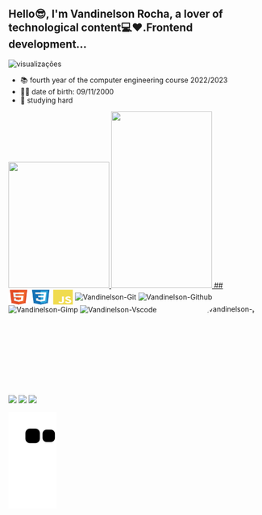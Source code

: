 <h2>Hello😎, I'm Vandinelson Rocha, a lover of technological content💻❤.Frontend development...</h2>

<p align="left"> <img src="https://komarev.com/ghpvc/?username=vandinelsonrocha&label=Profile%20views&color=0eb421&style=flat" alt="visualizações" /> </p>

<ul>
  <li>📚 fourth year of the computer engineering course 2022/2023</li>
  <li>👱‍♂️ date of birth: 09/11/2000</li>
  <li>🦾 studying hard</li>
 </ul>
 
 <div style="display: inline-block;" align="center">
  <a href="https://github.com/vandinelsonrocha">
  <img height="250px" width="200px" src="https://github-readme-stats.vercel.app/api?username=vandinelsonrocha&show_icons=true&theme=cobalt&include_all_commits=true&count_private=true"/>
  <img height="350px" width="200px" src="https://github-readme-stats.vercel.app/api/top-langs/?username=vandinelsonrocha&layout=compact&langs_count=7&theme=cobalt"/>
  </div>
##

<div style="display: inline-block;">
  <img align="center" alt="Vandinelson-HTML" height="30" width="40" src="https://raw.githubusercontent.com/devicons/devicon/master/icons/html5/html5-original.svg">
  <img align="center" alt="Vandinelson-CSS" height="30" width="40" src="https://raw.githubusercontent.com/devicons/devicon/master/icons/css3/css3-original.svg">
  <img align="center" alt="Vandinelson-Js" height="30" width="40" src="https://raw.githubusercontent.com/devicons/devicon/master/icons/javascript/javascript-plain.svg">
  <img align="center" alt="Vandinelson-Git" height="30" width="40" src="https://cdn.jsdelivr.net/gh/devicons/devicon/icons/git/git-original.svg" />
  <img align="center" alt="Vandinelson-Github" height="30" width="40" src="https://cdn.jsdelivr.net/gh/devicons/devicon/icons/github/github-original-wordmark.svg" />
  <img align="center" alt="Vandinelson-Gimp" height="30" width="40" src="https://cdn.jsdelivr.net/gh/devicons/devicon/icons/gimp/gimp-original-wordmark.svg" />
  <img align="center" alt="Vandinelson-Vscode" height="30" width="40" src="https://cdn.jsdelivr.net/gh/devicons/devicon/icons/vscode/vscode-original.svg" />
  <img align="right" alt="Vandinelson-pic" height="150" style="border-radius:50px;" src="https://blog.megacursos.com/wp-content/uploads/2019/12/SAP-DDM-II-1.jpg?">
 </div>

##

<div> 
  <a href="https://www.linkedin.com/feed/" target="_blank"><img src="https://img.shields.io/badge/-LinkedIn-%230077B5?style=for-the-badge&logo=linkedin&logoColor=white" target="_blank"></a> 
  <a href="mailto:vandInforma.tic@gmail.com"><img src="https://img.shields.io/badge/Gmail-D14836?style=for-the-badge&logo=gmail&logoColor=white" target="_blank"></a>
  <a href="https://www.facebook.com"><img src="https://img.shields.io/badge/Facebook-1877F2?style=for-the-badge&logo=facebook&logoColor=white" target="_blank"></<>
  
  ![Snake animation](https://github.com/rafaballerini/rafaballerini/blob/output/github-contribution-grid-snake.svg)
</div>

